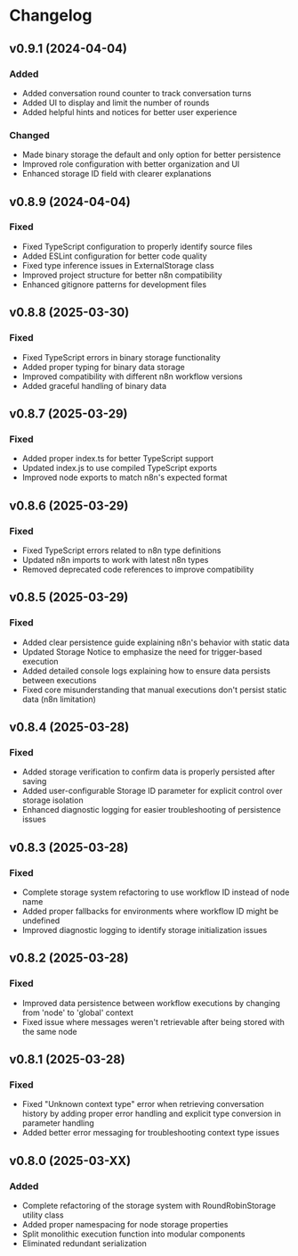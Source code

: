 # Changelog

## v0.9.1 (2024-04-04)
### Added
- Added conversation round counter to track conversation turns
- Added UI to display and limit the number of rounds
- Added helpful hints and notices for better user experience

### Changed
- Made binary storage the default and only option for better persistence
- Improved role configuration with better organization and UI
- Enhanced storage ID field with clearer explanations

## v0.8.9 (2024-04-04)
### Fixed
- Fixed TypeScript configuration to properly identify source files
- Added ESLint configuration for better code quality
- Fixed type inference issues in ExternalStorage class
- Improved project structure for better n8n compatibility
- Enhanced gitignore patterns for development files

## v0.8.8 (2025-03-30)
### Fixed
- Fixed TypeScript errors in binary storage functionality
- Added proper typing for binary data storage
- Improved compatibility with different n8n workflow versions
- Added graceful handling of binary data

## v0.8.7 (2025-03-29)
### Fixed
- Added proper index.ts for better TypeScript support
- Updated index.js to use compiled TypeScript exports
- Improved node exports to match n8n's expected format

## v0.8.6 (2025-03-29)
### Fixed
- Fixed TypeScript errors related to n8n type definitions
- Updated n8n imports to work with latest n8n types
- Removed deprecated code references to improve compatibility

## v0.8.5 (2025-03-29)
### Fixed
- Added clear persistence guide explaining n8n's behavior with static data
- Updated Storage Notice to emphasize the need for trigger-based execution
- Added detailed console logs explaining how to ensure data persists between executions
- Fixed core misunderstanding that manual executions don't persist static data (n8n limitation)

## v0.8.4 (2025-03-28)
### Fixed
- Added storage verification to confirm data is properly persisted after saving
- Added user-configurable Storage ID parameter for explicit control over storage isolation
- Enhanced diagnostic logging for easier troubleshooting of persistence issues

## v0.8.3 (2025-03-28)
### Fixed
- Complete storage system refactoring to use workflow ID instead of node name
- Added proper fallbacks for environments where workflow ID might be undefined
- Improved diagnostic logging to identify storage initialization issues

## v0.8.2 (2025-03-28)
### Fixed
- Improved data persistence between workflow executions by changing from 'node' to 'global' context
- Fixed issue where messages weren't retrievable after being stored with the same node

## v0.8.1 (2025-03-28)
### Fixed
- Fixed "Unknown context type" error when retrieving conversation history by adding proper error handling and explicit type conversion in parameter handling
- Added better error messaging for troubleshooting context type issues

## v0.8.0 (2025-03-XX)
### Added
- Complete refactoring of the storage system with RoundRobinStorage utility class
- Added proper namespacing for node storage properties
- Split monolithic execution function into modular components
- Eliminated redundant serialization 